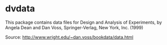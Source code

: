 # dvdata

This package contains data files for Design and Analysis of Experiments, by Angela Dean and Dan Voss, Springer-Verlag, 
New York, Inc. (1999)

Source: http://www.wright.edu/~dan.voss/bookdata/data.html
